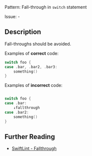 Pattern: Fall-through in `switch` statement

Issue: -

## Description

Fall-throughs should be avoided.

Examples of **correct** code:
```swift
switch foo {
case .bar, .bar2, .bar3:
    something()
}

```
Examples of **incorrect** code:
```swift

switch foo {
case .bar:
    ↓fallthrough
case .bar2:
    something()
}

```

## Further Reading

* [SwiftLint - Fallthrough](https://realm.github.io/SwiftLint/fallthrough.html)